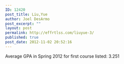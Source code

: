 ```yaml
---
ID: 12420
post_title: Liu,Yue
author: Joel DesArmo
post_excerpt: ""
layout: post
permalink: http://effrtlss.com/liuyue-3/
published: true
post_date: 2012-11-02 20:52:16
---
```

<p>Average GPA in Spring 2012 for first course listed: 3.251</p>